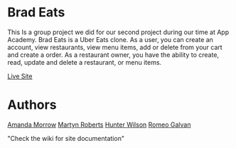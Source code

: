 # Brad Eats

This Is a group project we did for our second project during our time at App Academy. Brad Eats is a Uber Eats clone. As a user, you can create an account, view restaurants, view menu items, add or delete from your cart and create a order. As a restaurant owner, you have the ability to create, read, update and delete a restaurant, or menu items.  

[Live Site](https://ubereats-clone-cbjy.onrender.com/)

# Authors
[Amanda Morrow](https://github.com/amorrow616)
[Martyn Roberts](https://github.com/Martynodlrr)
[Hunter Wilson](https://github.com/hunter12756) 
[Romeo Galvan](https://github.com/DudeWithOneLeg)

"Check the wiki for site documentation"
